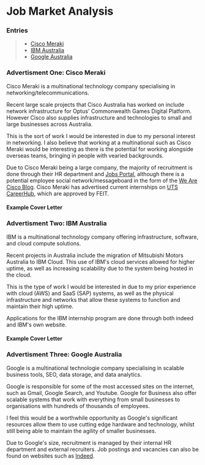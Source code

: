 # Job Market Analysis

### Entries
>- [Cisco Meraki](./marketAnalysis.md#advertisment-one-cisco-meraki)
>- [IBM Australia](./marketAnalysis.md#advertisment-two-ibm-australia)
>- [Google Australia](./marketAnalysis.md#advertisment-three-google-australia)



### Advertisment One: Cisco Meraki
Cisco Meraki is a multinational technology company specialising in networking/telecommunications.

Recent large scale projects that Cisco Australia has worked on include network infrastructure for Optus' Commonwealth Games Digital Platform. However Cisco also supplies infrastructure and technologies to small and large businesses across Australia.

This is the sort of work I would be interested in due to my personal interest in networking. I also believe that working at a multinational such as Cisco Meraki would be interesting as there is the potential for working alongside overseas teams, bringing in people with vearied backgrounds.

Due to Cisco Meraki being a large company, the majority of recruitment is done through their HR department and [Jobs Portal](https://jobs.cisco.com/), although there is a potential employee social network/messageboard in the form of the [We Are Cisco Blog](https://www.cisco.com/c/en/us/about/careers/we-are-cisco/social-and-blog.html).
Cisco Meraki has advertised current internships on [UTS CareerHub](https://careerhub.uts.edu.au/students/jobs/detail/4657200/network-support-engineer-inter), which are approved by FEIT.

#### Example Cover Letter



### Advertisment Two: IBM Australia
IBM is a multinational technology company offering infrastructure, software, and cloud compute solutions.

Recent projects in Australia include the migration of Mitsubishi Motors Australia to IBM Cloud. This use of IBM's cloud services allowed for higher uptime, as well as increasing scalability due to the system being hosted in the cloud.

This is the type of work I would be interested in due to my prior experience with cloud (AWS) and SaaS (SAP) systems, as well as the physical infrastructure and networks that allow these systems to function and maintain their high uptime.

Applications for the IBM internship program are done through both indeed and IBM's own website.


#### Example Cover Letter



### Advertisment Three: Google Australia
Google is a multinational technologie company specialising in scalable business tools, SEO, data storage, and data analytics.

Google is responsible for some of the most accessed sites on the internet, such as Gmail, Google Search, and Youtube. Google for Business also offer scalable systems that work with everything from small businesses to organisations with hundreds of thousands of employees.

I feel this would be a worthwhile opportunity as Google's significant resources allow them to use cutting edge hardware and technology, whilst still being able to maintain the agility of smaller businesses.

Due to Google's size, recruitment is managed by their internal HR department and external recruiters. Job postings and vacancies can also be found on websites such as [Indeed](https://au.indeed.com/viewjob?jk=29e1170cd24c765d&tk=1d2gck83510ad003&from=serp&vjs=3).